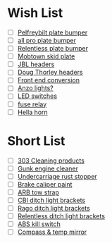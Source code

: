 # Wish List

- [ ] [Pelfreybilt plate bumper](http://www.pelfreybilt.com/#!2005-tacoma-rear-standard-plate/cmmw)
- [ ] [all pro plate bumper](https://www.allprooffroad.com/05tacomatrailarmor/05tacomarearbumpers/237-2005-tacoma-rear-bumpers)
- [ ] [Relentless plate bumper](http://www.relentlessfabrication.com/collections/toyota/products/05-15-tacoma-rear-plate-bumper?variant=6734657796)
- [ ] [Mobtown skid plate](http://mobtownoffroad.com/product/skid-1/)
- [ ] [JBL headers](http://www.sfxperformance.com/parts/JBA6035S.htm)
- [ ] [Doug Thorley headers](http://www.lceperformance.com/Doug-Thorley-Header-Kit-04-07-Taco-X-Runner-FJ-4-0-p/1046040.htm)
- [ ] [Front end conversion](https://www.tacomaworld.com/threads/2012-tacoma-front-end-conversion-rg11.293318/)
- [ ] [Anzo lights?](http://www.anzousa.com/headlights/toyota-tacoma-05-11-projector-h-l-black-clear-amber-ccfl.html)
- [ ] [LED switches](https://duckduckgo.com/?q=Mictuning+LED+Bar+switch&iax=1&ia=images&iai=http%3A%2F%2Fecx.images-amazon.com%2Fimages%2FI%2F51BCIVb6SzL.jpg)
- [ ] [fuse relay](https://www.tacomaworld.com/threads/diy-build-and-install-a-bussmann-rtmr-fuse-relay-block.399454/)
- [ ] [Hella horn](http://www.jcwhitney.com/hella-supertone-horn/p3089794.jcwx?filterid=c2545d2193u0j1)

# Short List

- [ ] [303 Cleaning products](https://www.goldeagle.com/brands/303-products)
- [ ] [Gunk engine cleaner](http://www.gunk.com/products/DET_EB1.ASP)
- [ ] [Undercarriage rust stopper](http://www.por15.com/POR-15-Super-Starter-Kit--Black_p_11.html)
- [ ] [Brake caliper paint](http://www.por15.com/POR-15-Caliper-Painting-Kit_p_58.html)
- [ ] [ARB tow strap](http://store.arbusa.com/ARB-Snatch-Strap-17600lb---ARB705-P3619.aspx)
- [ ] [CBI ditch light brackets](http://www.cbioffroadfab.com/products/2nd-gen-toyota-tacoma-products/t2-ditch-light-brackets/)
- [ ] [Rago ditch light brackets](https://www.ragofabrication.com/collections/toyota/products/2nd-gen-tacoma-ditch-light-brackets)
- [ ] [Relentless ditch light brackets](http://www.relentlessfabrication.com/collections/toyota/products/05-15-tacoma-hood-hinge-ditch-light-brackets?variant=15008506820)
- [ ] [ABS kill switch](https://www.tacomaworld.com/threads/abs-kill-switch-mod-for-05-offroad-easy-way-pics.170927/)
- [ ] [Compass & temp mirror](https://www.tacomaworld.com/threads/plug-and-play-compass-temp-mirror-kit-for-05-08-tacomas-install-review.439985/#post-12778577)
